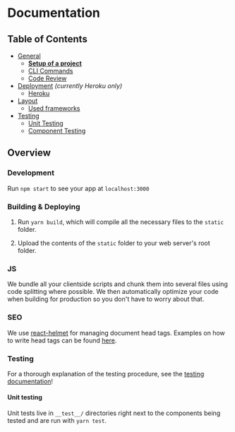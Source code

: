 # Documentation

## Table of Contents

- [General](general)
  - [**Setup of a project**](general/setup.md)
  - [CLI Commands](general/commands.md)
  - [Code Review](general/code-review.md)
- [Deployment](deployment) *(currently Heroku only)*
  - [Heroku](deployment/heroku.md)
- [Layout](layout)
  - [Used frameworks](layout/general.md)
- [Testing](testing)
  - [Unit Testing](testing/unit-testing.md)
  - [Component Testing](testing/component-testing.md)

## Overview

### Development

Run `npm start` to see your app at `localhost:3000`

### Building & Deploying

1. Run `yarn build`, which will compile all the necessary files to the
`static` folder.

2. Upload the contents of the `static` folder to your web server's root folder.

### JS

We bundle all your clientside scripts and chunk them into several files using
code splitting where possible. We then automatically optimize your code when
building for production so you don't have to worry about that.

### SEO

We use [react-helmet](https://github.com/nfl/react-helmet) for managing document head tags. Examples on how to
write head tags can be found [here](https://github.com/nfl/react-helmet#examples).

### Testing

For a thorough explanation of the testing procedure, see the
[testing documentation](./testing/README.md)!

#### Unit testing

Unit tests live in `__test__/` directories right next to the components being tested
and are run with `yarn test`.
